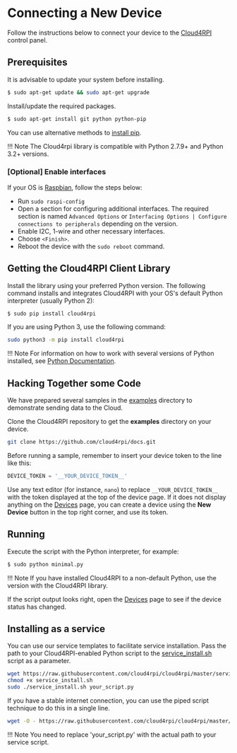 # Connecting a New Device

Follow the instructions below to connect your device to the [Cloud4RPI](https://cloud4rpi.io) control panel.

## Prerequisites

It is advisable to update your system before installing.

``` bash
$ sudo apt-get update && sudo apt-get upgrade
```

Install/update the required packages.

``` bash
$ sudo apt-get install git python python-pip
```

You can use alternative methods to [install pip](https://pip.pypa.io/en/stable/installing.html).

!!! Note
    The Cloud4rpi library is compatible with Python 2.7.9+ and Python 3.2+ versions.


### [Optional] Enable interfaces
If your OS is [Raspbian](https://www.raspberrypi.org/downloads/raspbian/), follow the steps below:

- Run `sudo raspi-config`
- Open a section for configuring additional interfaces. The required section is named `Advanced Options` or `Interfacing Options | Configure connections to peripherals` depending on the version.
- Enable I2C, 1-wire and other necessary interfaces.
- Choose `<Finish>`.
- Reboot the device with the `sudo reboot` command.


## Getting the Cloud4RPI Client Library

Install the library using your preferred Python version. The following command installs and integrates Cloud4RPI with your OS's default Python interpreter (usually Python 2):

``` bash
$ sudo pip install cloud4rpi
```

If you are using Python 3, use the following command:

``` bash
sudo python3 -m pip install cloud4rpi
```

!!! Note
    For information on how to work with several versions of Python installed, see [Python Documentation](https://docs.python.org/3/installing/).

## Hacking Together some Code

We have prepared several samples in the [examples](https://github.com/cloud4rpi/cloud4rpi/tree/master/examples) directory to demonstrate sending data to the Cloud.

Clone the Cloud4RPI repository to get the **examples** directory on your device.

``` bash
git clone https://github.com/cloud4rpi/docs.git
```

Before running a sample, remember to insert your device token to the line like this:

``` python
DEVICE_TOKEN = '__YOUR_DEVICE_TOKEN__'
```

Use any text editor (for instance, `nano`) to replace `__YOUR_DEVICE_TOKEN__` with the token displayed at the top of the device page. If it does not display anything on the [Devices](https://cloud4rpi.io/devices) page, you can create a device using the **New Device** button in the top right corner, and use its token.


## Running

Execute the script with the Python interpreter, for example:

``` bash
$ sudo python minimal.py
```

!!! Note
    If you have installed Cloud4RPI to a non-default Python, use the version with the Cloud4RPI library.

If the script output looks right, open the [Devices](https://cloud4rpi.io/devices) page to see if the device status has changed.


## Installing as a service

You can use our service templates to facilitate service installation. Pass the path to your Cloud4RPI-enabled Python script to the [service_install.sh](https://github.com/cloud4rpi/cloud4rpi/blob/master/service_install.sh) script as a parameter. 

``` bash
wget https://raw.githubusercontent.com/cloud4rpi/cloud4rpi/master/service_install.sh
chmod +x service_install.sh
sudo ./service_install.sh your_script.py
```

If you have a stable internet connection, you can use the piped script technique to do this in a single line.

``` bash
wget -O - https://raw.githubusercontent.com/cloud4rpi/cloud4rpi/master/service_install.sh | sudo bash -s your_script.py
```

!!! Note
    You need to replace 'your_script.py' with the actual path to your service script.
